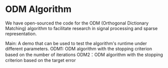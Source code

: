 # ODM Algorithm
We have open-sourced the code for the ODM (Orthogonal Dictionary Matching) algorithm to facilitate research in signal processing and sparse representation. 

Main: A demo that can be used to test the algorithm's runtime under different parameters.
ODM1: ODM algorithm with the stopping criterion based on the number of iterations 
ODM2：ODM algorithm with the stopping criterion based on the target error
